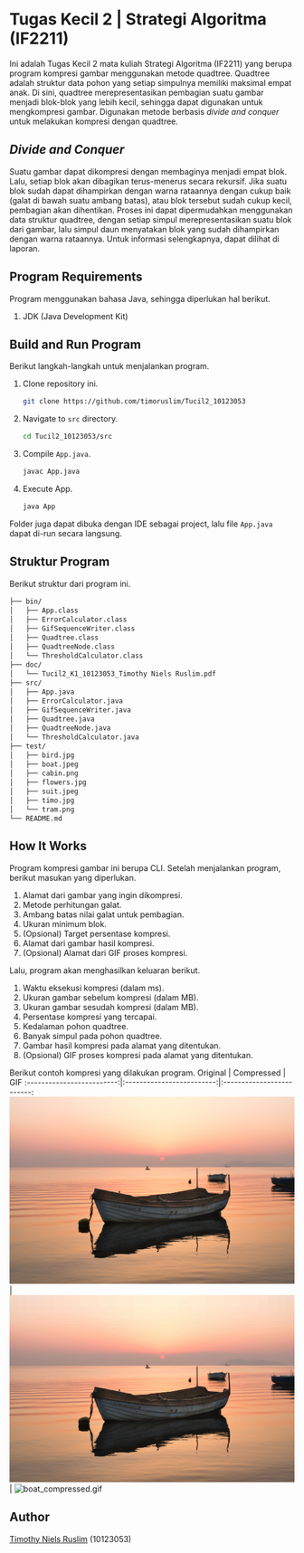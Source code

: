 # Tugas Kecil 2 | Strategi Algoritma (IF2211)

Ini adalah Tugas Kecil 2 mata kuliah Strategi Algoritma (IF2211) yang berupa program kompresi gambar menggunakan metode quadtree. Quadtree adalah struktur data pohon yang setiap simpulnya memiliki maksimal empat anak. Di sini, quadtree merepresentasikan pembagian suatu gambar menjadi blok-blok yang lebih kecil, sehingga dapat digunakan untuk mengkompresi gambar. Digunakan metode berbasis _divide and conquer_ untuk melakukan kompresi dengan quadtree.

## _Divide and Conquer_

Suatu gambar dapat dikompresi dengan membaginya menjadi empat blok. Lalu, setiap blok akan dibagikan terus-menerus secara rekursif. Jika suatu blok sudah dapat dihampirkan dengan warna rataannya dengan cukup baik (galat di bawah suatu ambang batas), atau blok tersebut sudah cukup kecil, pembagian akan dihentikan. Proses ini dapat dipermudahkan menggunakan data struktur quadtree, dengan setiap simpul merepresentasikan suatu blok dari gambar, lalu simpul daun menyatakan blok yang sudah dihampirkan dengan warna rataannya. Untuk informasi selengkapnya, dapat dilihat di laporan.

## Program Requirements

Program menggunakan bahasa Java, sehingga diperlukan hal berikut.

1. JDK (Java Development Kit)

## Build and Run Program

Berikut langkah-langkah untuk menjalankan program.

1. Clone repository ini.

   ```sh
   git clone https://github.com/timoruslim/Tucil2_10123053
   ```

2. Navigate to `src` directory.

   ```sh
   cd Tucil2_10123053/src
   ```

3. Compile `App.java`.

   ```sh
   javac App.java
   ```

4. Execute App.

   ```sh
   java App
   ```

Folder juga dapat dibuka dengan IDE sebagai project, lalu file `App.java` dapat di-run secara langsung.

## Struktur Program

Berikut struktur dari program ini.

```
├── bin/
│   ├── App.class
│   ├── ErrorCalculator.class
│   ├── GifSequenceWriter.class
│   ├── Quadtree.class
│   ├── QuadtreeNode.class
│   └── ThresholdCalculator.class
├── doc/
│   └── Tucil2_K1_10123053_Timothy Niels Ruslim.pdf
├── src/
│   ├── App.java
│   ├── ErrorCalculator.java
│   ├── GifSequenceWriter.java
│   ├── Quadtree.java
│   ├── QuadtreeNode.java
│   └── ThresholdCalculator.java
├── test/
│   ├── bird.jpg
│   ├── boat.jpeg
│   ├── cabin.png
│   ├── flowers.jpg
│   ├── suit.jpeg
│   ├── timo.jpg
│   └── tram.png
└── README.md
```

## How It Works

Program kompresi gambar ini berupa CLI. Setelah menjalankan program, berikut masukan yang diperlukan.

1. Alamat dari gambar yang ingin dikompresi.
2. Metode perhitungan galat.
3. Ambang batas nilai galat untuk pembagian.
4. Ukuran minimum blok.
5. (Opsional) Target persentase kompresi.
6. Alamat dari gambar hasil kompresi.
7. (Opsional) Alamat dari GIF proses kompresi.

Lalu, program akan menghasilkan keluaran berikut.

1. Waktu eksekusi kompresi (dalam ms).
2. Ukuran gambar sebelum kompresi (dalam MB).
3. Ukuran gambar sesudah kompresi (dalam MB).
4. Persentase kompresi yang tercapai.
5. Kedalaman pohon quadtree.
6. Banyak simpul pada pohon quadtree.
7. Gambar hasil kompresi pada alamat yang ditentukan.
8. (Opsional) GIF proses kompresi pada alamat yang ditentukan.

Berikut contoh kompresi yang dilakukan program.
Original | Compressed | GIF
:-------------------------:|:-------------------------:|:-------------------------:
![boat.jpeg](https://github.com/timoruslim/Tucil2_10123053/blob/main/test/boat.jpeg) | ![boat_compressed.jpeg](https://github.com/timoruslim/Tucil2_10123053/blob/main/test/boat_compressed.jpeg) | ![boat_compressed.gif](https://github.com/timoruslim/Tucil2_10123053/blob/main/test/boat_compressed.gif)

## Author

[Timothy Niels Ruslim](https://github.com/timoruslim) (10123053)
